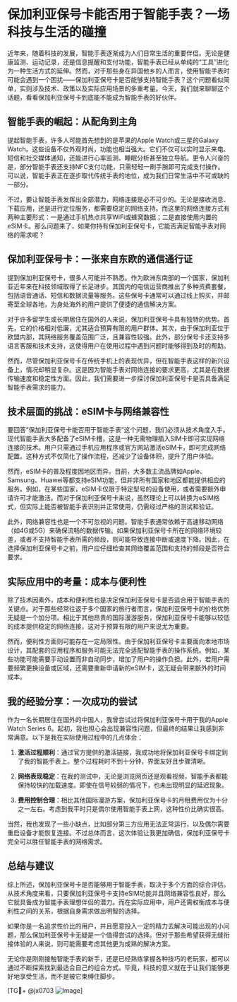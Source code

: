 # 保加利亚保号卡能否用于智能手表？一场科技与生活的碰撞

近年来，随着科技的发展，智能手表逐渐成为人们日常生活的重要伴侣。无论是健康监测、运动记录，还是信息提醒和支付功能，智能手表已经从单纯的“工具”进化为一种生活方式的延伸。然而，对于那些身在异国他乡的人而言，使用智能手表时可能会遇到一个困扰——保加利亚保号卡是否能够支持智能手表？这个问题看似简单，实则涉及技术、政策以及实际应用场景的多重考量。今天，我们就来聊聊这个话题，看看保加利亚保号卡到底能不能成为智能手表的好伙伴。

## 智能手表的崛起：从配角到主角

提起智能手表，许多人可能首先想到的是苹果的Apple Watch或三星的Galaxy Watch。这些设备不仅外观时尚，功能也相当强大。它们不仅可以实时显示来电、短信和社交媒体通知，还能进行心率监测、睡眠分析甚至独立导航。更令人兴奋的是，部分智能手表还支持NFC支付功能，只需轻轻一刷手腕即可完成支付操作。可以说，智能手表正在逐步取代传统手表的地位，成为我们日常生活中不可或缺的一部分。

不过，要让智能手表发挥出全部潜力，网络连接是必不可少的。无论是接收消息、下载应用，还是进行定位服务，都需要稳定的网络支持。而这里的网络连接方式有两种主要形式：一是通过手机热点共享WiFi或蜂窝数据；二是直接使用内置的eSIM卡。那么问题来了，如果你持有保加利亚保号卡，它能否满足智能手表对网络的需求呢？

## 保加利亚保号卡：一张来自东欧的通信通行证

提到保加利亚保号卡，很多人可能并不熟悉。作为欧洲东南部的一个国家，保加利亚近年来在科技领域取得了长足进步。其国内的电信运营商推出了多种资费套餐，包括语音通话、短信和数据流量等服务。这些保号卡通常可以通过线上购买，并邮寄至全球各地，为身处海外的用户提供了便捷的通信解决方案。

对于许多留学生或长期居住在国外的人来说，保加利亚保号卡具有独特的优势。首先，它的价格相对低廉，尤其适合预算有限的用户群体。其次，由于保加利亚位于欧盟内部，其网络服务覆盖范围广泛，且兼容性较强。此外，部分保号卡还支持多语言客服和技术支持，这使得用户在使用过程中遇到问题时能够得到及时的帮助。

然而，尽管保加利亚保号卡在传统手机上的表现优异，但在智能手表这样的新兴设备上，情况却稍显复杂。这是因为智能手表对网络连接的要求更高，尤其是在数据传输速度和稳定性方面。因此，我们需要进一步探讨保加利亚保号卡是否具备满足智能手表需求的能力。

## 技术层面的挑战：eSIM卡与网络兼容性

要回答“保加利亚保号卡能否用于智能手表”这个问题，我们必须从技术角度入手。现代智能手表大多配备了eSIM卡槽，这是一种无需物理插入SIM卡即可实现网络连接的技术。用户只需通过手机应用程序或官方网站激活eSIM卡，即可完成网络配置。这种方式不仅简化了操作流程，还减少了设备体积，提升了用户体验。

然而，eSIM卡的普及程度因地区而异。目前，大多数主流品牌如Apple、Samsung、Huawei等都支持eSIM功能，但并非所有国家和地区都能提供相应的服务。例如，在某些国家，eSIM卡仅限于特定型号的设备使用，或者需要额外申请许可才能激活。而对于保加利亚保号卡来说，虽然理论上可以转换为eSIM格式，但实际上能否被智能手表识别并正常使用，仍需经过严格的测试和验证。

此外，网络兼容性也是一个不可忽视的问题。智能手表通常依赖于高速移动网络（如4G或5G）来确保流畅的数据传输。如果保加利亚保号卡所在的网络环境较差，或者不支持智能手表所需的频段，则可能导致连接中断或速度下降。因此，在选择保加利亚保号卡之前，用户应仔细检查其网络覆盖范围和支持的频段是否符合要求。

## 实际应用中的考量：成本与便利性

除了技术因素外，成本和便利性也是决定保加利亚保号卡是否适合用于智能手表的关键点。对于那些经常往返于多个国家的旅行者而言，保加利亚保号卡的价格优势无疑是一个加分项。相比于其他昂贵的国际漫游服务，保加利亚保号卡能够以较低的成本提供稳定的网络连接，这对于预算有限的用户来说尤为重要。

然而，便利性方面则可能存在一定局限性。由于保加利亚保号卡主要面向本地市场设计，其配套的应用程序和服务可能无法完全适配智能手表的操作系统。例如，某些功能可能需要手动设置而非自动同步，增加了用户的操作负担。此外，若用户需要频繁更换设备或区域，还需要重新申请新的eSIM卡，这无疑会带来额外的时间成本。

## 我的经验分享：一次成功的尝试

作为一名长期居住在国外的中国人，我曾尝试过将保加利亚保号卡用于我的Apple Watch Series 6。起初，我也担心会出现兼容性问题，但最终的结果让我感到非常满意。以下是我在实际使用过程中的几点体会：

1. **激活过程顺利**：通过官方提供的激活链接，我成功地将保加利亚保号卡绑定到了我的智能手表上。整个过程耗时不到十分钟，界面友好且步骤清晰。
   
2. **网络表现稳定**：在我的测试中，无论是浏览网页还是观看视频，智能手表都能保持较快的加载速度。即使在信号较弱的情况下，也未出现明显的延迟现象。

3. **费用控制合理**：相比其他国际漫游方案，保加利亚保号卡的月租费用仅为十分之一左右。考虑到我平时只是偶尔使用智能手表上网，这种性价比确实很高。

当然，我也发现了一些小缺点，比如部分第三方应用无法正常运行，以及偶尔需要重启设备才能恢复连接。不过总体而言，这次体验让我更加确信，保加利亚保号卡完全可以胜任智能手表的网络需求。

## 总结与建议

综上所述，保加利亚保号卡是否能够用于智能手表，取决于多个方面的综合评估。从技术角度来看，只要保加利亚保号卡支持eSIM功能并且网络兼容性良好，那么它就具备成为智能手表理想伴侣的潜力。而在实际应用中，用户还需权衡成本与便利性之间的关系，根据自身需求做出明智的选择。

如果你是一名追求性价比的用户，并且愿意投入一定的精力去解决可能出现的小问题，那么保加利亚保号卡无疑是一个值得尝试的选择。但对于那些希望获得无缝衔接体验的人来说，则可能需要考虑其他更为成熟的解决方案。

无论你是刚刚接触智能手表的新手，还是已经熟练掌握各种技巧的老玩家，都可以通过不断探索找到最适合自己的组合方式。毕竟，科技的意义就在于让我们能够更好地享受生活，而不是被它束缚住脚步。

[TG💪+ @jx0703 ![Image](https://github.com/user-attachments/assets/dbca1d08-cadb-493c-b0ec-ad6f7a83f270)]